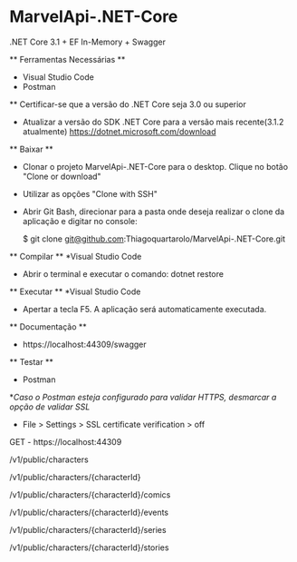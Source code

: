 # MarvelApi-.NET-Core
.NET Core 3.1 + EF In-Memory + Swagger

** Ferramentas Necessárias **
- Visual Studio Code
- Postman


** Certificar-se que a versão do .NET Core seja 3.0 ou superior
- Atualizar a versão do SDK .NET Core para a versão mais recente(3.1.2 atualmente) 
	https://dotnet.microsoft.com/download


** Baixar **
- Clonar o projeto MarvelApi-.NET-Core para o desktop. Clique no botão "Clone or download"
- Utilizar as opções "Clone with SSH"
- Abrir Git Bash, direcionar para a pasta onde deseja realizar o clone da aplicação e digitar no console: 

	$ git clone git@github.com:Thiagoquartarolo/MarvelApi-.NET-Core.git


** Compilar **
*Visual Studio Code
- Abrir o terminal e executar o comando: dotnet restore 


** Executar **
*Visual Studio Code
- Apertar a tecla F5. A aplicação será automaticamente executada.


** Documentação **
- https://localhost:44309/swagger


** Testar **
* Postman

**Caso o Postman esteja configurado para validar HTTPS, desmarcar a opção de validar SSL*

- File > Settings > SSL certificate verification > off

GET - https://localhost:44309

/v1/public/characters

/v1/public/characters/{characterId}

/v1/public/characters/{characterId}/comics

/v1/public/characters/{characterId}/events

/v1/public/characters/{characterId}/series

/v1/public/characters/{characterId}/stories
